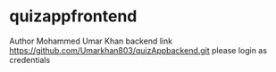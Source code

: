 # quizappfrontend
Author Mohammed Umar Khan
backend link https://github.com/Umarkhan803/quizAppbackend.git 
please login as credentials
